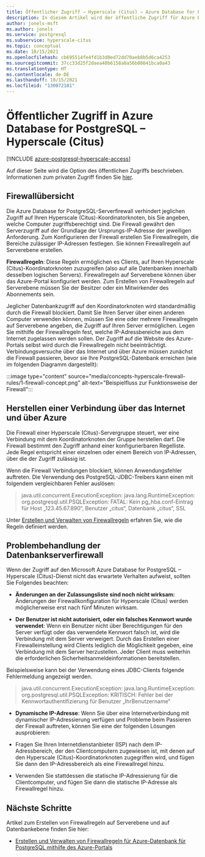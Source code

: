 ```yaml
---
title: Öffentlicher Zugriff – Hyperscale (Citus) – Azure Database for PostgreSQL
description: In diesem Artikel wird der öffentliche Zugriff für Azure Database for PostgreSQL – Hyperscale (Citus) beschrieben.
author: jonels-msft
ms.author: jonels
ms.service: postgresql
ms.subservice: hyperscale-citus
ms.topic: conceptual
ms.date: 10/15/2021
ms.openlocfilehash: cb695514fe4fd1b3d0ed72dd70aeb8b5d6ca4253
ms.sourcegitcommit: 37cc33d25f2daea40b6158a8a56b08641bca0a43
ms.translationtype: HT
ms.contentlocale: de-DE
ms.lasthandoff: 10/15/2021
ms.locfileid: "130072181"
---
```

# <a name="public-access-in-azure-database-for-postgresql---hyperscale-citus"></a>Öffentlicher Zugriff in Azure Database for PostgreSQL – Hyperscale (Citus)

[!INCLUDE [azure-postgresql-hyperscale-access](../../includes/azure-postgresql-hyperscale-access.md)]

Auf dieser Seite wird die Option des öffentlichen Zugriffs beschrieben. Informationen zum privaten Zugriff finden Sie [hier](concepts-hyperscale-private-access.md).

## <a name="firewall-overview"></a>Firewallübersicht

Die Azure Database for PostgreSQL-Serverfirewall verhindert jeglichen Zugriff auf Ihren Hyperscale (Citus)-Koordinatorknoten, bis Sie angeben, welche Computer zugriffsberechtigt sind. Die Firewall gewährt den Serverzugriff auf der Grundlage der Ursprungs-IP-Adresse der jeweiligen Anforderung.
Zum Konfigurieren der Firewall erstellen Sie Firewallregeln, die Bereiche zulässiger IP-Adressen festlegen. Sie können Firewallregeln auf Serverebene erstellen.

**Firewallregeln**: Diese Regeln ermöglichen es Clients, auf Ihren Hyperscale (Citus)-Koordinatorknoten zuzugreifen (also auf alle Datenbanken innerhalb desselben logischen Servers). Firewallregeln auf Serverebene können über das Azure-Portal konfiguriert werden. Zum Erstellen von Firewallregeln auf Serverebene müssen Sie der Besitzer oder ein Mitwirkender des Abonnements sein.

Jeglicher Datenbankzugriff auf den Koordinatorknoten wird standardmäßig durch die Firewall blockiert. Damit Sie Ihren Server über einen anderen Computer verwenden können, müssen Sie eine oder mehrere Firewallregeln auf Serverebene angeben, die Zugriff auf Ihren Server ermöglichen. Legen Sie mithilfe der Firewallregeln fest, welche IP-Adressbereiche aus dem Internet zugelassen werden sollen. Der Zugriff auf die Website des Azure-Portals selbst wird durch die Firewallregeln nicht beeinträchtigt.
Verbindungsversuche über das Internet und über Azure müssen zunächst die Firewall passieren, bevor sie Ihre PostgreSQL-Datenbank erreichen (wie im folgenden Diagramm dargestellt):

:::image type="content" source="media/concepts-hyperscale-firewall-rules/1-firewall-concept.png" alt-text="Beispielfluss zur Funktionsweise der Firewall":::

## <a name="connecting-from-the-internet-and-from-azure"></a>Herstellen einer Verbindung über das Internet und über Azure

Die Firewall einer Hyperscale (Citus)-Servergruppe steuert, wer eine Verbindung mit dem Koordinatorknoten der Gruppe herstellen darf. Die Firewall bestimmt den Zugriff anhand einer konfigurierbaren Regelliste. Jede Regel entspricht einer einzelnen oder einem Bereich von IP-Adressen, über die der Zugriff zulässig ist.

Wenn die Firewall Verbindungen blockiert, können Anwendungsfehler auftreten. Die Verwendung des PostgreSQL-JDBC-Treibers kann einen mit folgendem vergleichbaren Fehler auslösen:

> java.util.concurrent.ExecutionException: java.lang.RuntimeException: org.postgresql.util.PSQLException: FATAL: Kein pg\_hba.conf-Eintrag für Host „123.45.67.890“, Benutzer „citus“, Datenbank „citus“, SSL

Unter [Erstellen und Verwalten von Firewallregeln](howto-hyperscale-manage-firewall-using-portal.md) erfahren Sie, wie die Regeln definiert werden.

## <a name="troubleshooting-the-database-server-firewall"></a>Problembehandlung der Datenbankserverfirewall
Wenn der Zugriff auf den Microsoft Azure Database for PostgreSQL – Hyperscale (Citus)-Dienst nicht das erwartete Verhalten aufweist, sollten Sie Folgendes beachten:

* **Änderungen an der Zulassungsliste sind noch nicht wirksam:** Änderungen der Firewallkonfiguration für Hyperscale (Citus) werden möglicherweise erst nach fünf Minuten wirksam.

* **Der Benutzer ist nicht autorisiert, oder ein falsches Kennwort wurde verwendet**: Wenn ein Benutzer nicht über Berechtigungen für den Server verfügt oder das verwendete Kennwort falsch ist, wird die Verbindung mit dem Server verweigert. Durch das Erstellen einer Firewalleinstellung wird Clients lediglich die Möglichkeit gegeben, eine Verbindung mit dem Server herzustellen. Jeder Client muss weiterhin die erforderlichen Sicherheitsanmeldeinformationen bereitstellen.

Beispielsweise kann bei der Verwendung eines JDBC-Clients folgende Fehlermeldung angezeigt werden.
> java.util.concurrent.ExecutionException: java.lang.RuntimeException: org.postgresql.util.PSQLException: KRITISCH: Fehler bei der Kennwortauthentifizierung für Benutzer „IhrBenutzername“

* **Dynamische IP-Adresse**: Wenn Sie über eine Internetverbindung mit dynamischer IP-Adressierung verfügen und Probleme beim Passieren der Firewall auftreten, können Sie eine der folgenden Lösungen ausprobieren:

* Fragen Sie Ihren Internetdienstanbieter (ISP) nach dem IP-Adressbereich, der den Clientcomputern zugewiesen ist, mit denen auf den Hyperscale (Citus)-Koordinatorknoten zugegriffen wird, und fügen Sie dann den IP-Adressbereich als eine Firewallregel hinzu.

* Verwenden Sie stattdessen die statische IP-Adressierung für die Clientcomputer, und fügen Sie dann die statische IP-Adresse als Firewallregel hinzu.

## <a name="next-steps"></a>Nächste Schritte
Artikel zum Erstellen von Firewallregeln auf Serverebene und auf Datenbankebene finden Sie hier:
* [Erstellen und Verwalten von Firewallregeln für Azure-Datenbank für PostgreSQL mithilfe des Azure-Portals](howto-hyperscale-manage-firewall-using-portal.md)
